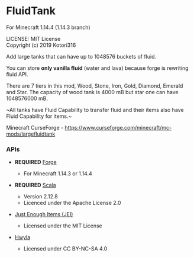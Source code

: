 # FluidTank

For Minecraft 1.14.4 (1.14.3 branch)

LICENSE: MIT License  
Copyright (c) 2019 Kotori316

Add large tanks that can have up to 1048576 buckets of fluid.

You can store **only vanilla fluid** (water and lava) because forge is rewriting fluid API.

There are 7 tiers in this mod, Wood, Stone, Iron, Gold, Diamond, Emerald and Star.
The capacity of wood tank is 4000 mB but star one can have 1048576000 mB.

~All tanks have Fluid Capability to transfer fluid and their items also have Fluid Capability for items.~

Minecraft CurseForge - https://www.curseforge.com/minecraft/mc-mods/largefluidtank

### APIs

* **REQUIRED** [Forge](https://files.minecraftforge.net/)
  * For Minecraft 1.14.3 or 1.14.4

* **REQUIRED** [Scala](https://github.com/scala/scala)
  * Version 2.12.8
  * Licenced under the Apache License 2.0

* [Just Enough Items (JEI)](https://github.com/mezz/JustEnoughItems)
  * Licensed under the MIT License

* [Hwyla](https://github.com/TehNut/HWYLA)
  * Licensed under CC BY-NC-SA 4.0
